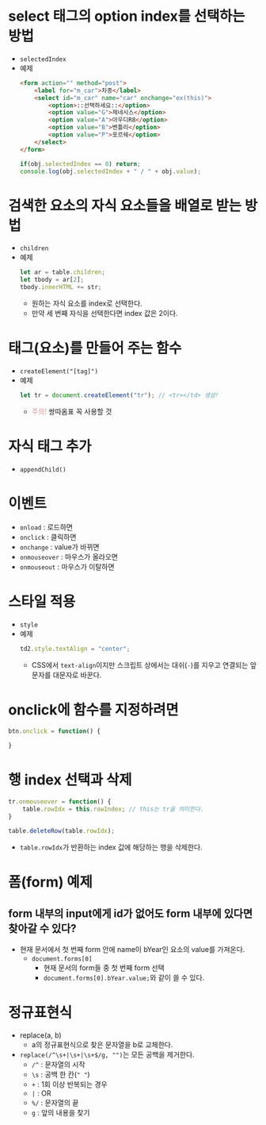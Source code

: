 # select 태그의 option index를 선택하는 방법
- `selectedIndex`
- 예제
	```HTML
	<form action="" method="post">
		<label for="m_car">차종</label>
		<select id="m_car" name="car" onchange="ex(this)">
			<option>::선택하세요::</option>
			<option value="G">제네시스</option>
			<option value="A">아우디R8</option>
			<option value="B">벤틀리</option>
			<option value="P">포르쉐</option>
		</select>
	</form>
	```
	```javascript
	if(obj.selectedIndex == 0) return;
	console.log(obj.selectedIndex + " / " + obj.value);
	```

# 검색한 요소의 자식 요소들을 배열로 받는 방법
- `children`
- 예제
	```javascript
	let ar = table.children;
	let tbody = ar[2];
	tbody.innerHTML += str;
	```
	- 원하는 자식 요소를 index로 선택한다.
	- 만약 세 번째 자식을 선택한다면 index 값은 2이다.

# 태그(요소)를 만들어 주는 함수
- `createElement("[tag]")`
- 예제
	```javascript
	let tr = document.createElement("tr"); // <tr></td> 생성!
	```
	- <font color="#d99694">주의!</font> 쌍따옴표 꼭 사용할 것

# 자식 태그 추가
- `appendChild()`

# 이벤트
- `onload` : 로드하면
- `onclick` : 클릭하면
- `onchange` : value가 바뀌면
- `onmouseover` : 마우스가 올라오면
- `onmouseout` : 마우스가 이탈하면

# 스타일 적용
- `style`
- 예제
	```javascript
	td2.style.textAlign = "center";
	```
	- CSS에서 `text-align`이지만 스크립트 상에서는 대쉬(`-`)를 지우고 연결되는 앞 문자를 대문자로 바꾼다.

# onclick에 함수를 지정하려면
```javascript
btn.onclick = function() {

}
```

# 행 index 선택과 삭제
```javascript
tr.onmouseover = function() {
	table.rowIdx = this.rowIndex; // this는 tr을 의미한다.
}
```

```javascript
table.deleteRow(table.rowIdx);
```
- `table.rowIdx`가 반환하는 index 값에 해당하는 행을 삭제한다.

# 폼(form) 예제
## form 내부의 input에게 id가 없어도 form 내부에 있다면 찾아갈 수 있다?
- 현재 문서에서 첫 번째 form 안에 name이 bYear인 요소의 value를 가져온다.
	- `document.forms[0]`
		- 현재 문서의 form들 중 첫 번째 form 선택
		- `document.forms[0].bYear.value;`와 같이 쓸 수 있다.

# 정규표현식
- replace(a, b)
	- a의 정규표현식으로 찾은 문자열을 b로 교체한다.
- `replace(/^\s+|\s+|\s+$/g, "")`는 모든 공백을 제거한다.
	- `/^` : 문자열의 시작
	- `\s` : 공백 한 칸(`" "`)
	- `+` : 1회 이상 반복되는 경우
	- `|` : OR
	- `%/` : 문자열의 끝
	- `g` : 앞의 내용을 찾기